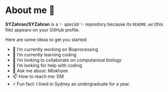 # About me 👋


**SYZahran/SYZahran** is a ✨ _special_ ✨ repository because its `README.md` (this file) appears on your GitHub profile.

Here are some ideas to get you started:

- 🔭 I’m currently working on Bioprocessing
- 🌱 I’m currently learning coding
- 👯 I’m looking to collaborate on computanioal biology
- 🤔 I’m looking for help with coding
- 💬 Ask me about: Mlokhyee
- 📫 How to reach me: DM
- ⚡ Fun fact: I lived in Sydney as undergraduate for a year.

